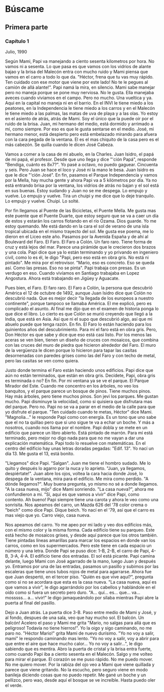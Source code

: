 # Búscame

## Primera parte

### Capítulo 1

Julio, 1990

Según Mami, Papi va manejando a ciento sesenta kilometros por hora. No vamos ni a sesenta. Lo que pasa es que vamos con los vidrios de alante bajao y la brisa del Malecón entra con mucho ruido y Mami piensa que vamos en el carro a todo lo que da. "Héctor, frena que tu vas muy rápido. Ten cuidado con ese motor que viene por este lado! No te le pegues al camión de allá alante!". Papi namá la mira, en silencio. Mami sabe manejar pero no maneja porque se pone muy nerviosa. No le gusta. Ella manejaba aveces cuando viviamos en el campo. Pero no mucho. Una vueltica y ya. Aqui en la capital no maneja ni en el barrio. En el INVI le tiene miedo a los peatones, en la Independencia le tiene miedo a los carros y en el Malecón le tiene miedo a las palmas, las matas de uva de playa y a las olas. Yo estoy en el asiento de atrás, atrás de Mami. Soy el único que la puede oir por el ruido de la brisa. Juan, mi hermano del medio, está dormido y arrimado a mí, como siempre. Por eso es que le gusta sentarse en el medio. José, mi hermano menor, está despierto pero está embelazado mirando para afuera con la cara pegada de la ventana. El es el mas chiquito de la casa pero es el más cabezón. Se quilla cuando le dicen José Cabeza. 

Vamos a comer a la casa de mi abuelo, en la Charles. Juan Isidro, el papá de mi papá, el profesor. Desde que uno llega y dice "'ción Papá", responde "Bendiga, cuánto es 8x7?". Yo pasé a octavo, no puedo gaguear. Cincuenta y seis. Pero Juan se hace el loco y José ni la mano le besa. Juan Isidro es que le dice "'ción José". En fin, pasamos el Parque Independencia y vamos por la Mella, hay mucha gente y ahora Papi va a 5 kilómetros por día. Ya no está entrando brisa por la ventana, los vidrios de atrás no bajan y el sol está en sus buenas. Estoy sudando y Juan no se me despega. Lo empujo y vuelve. Lo empujo y vuelve. Tira un chuipi y me dice que lo deje tranquilo. Lo empujo y vuelve. Chuipi. Lo solté.

Por fin llegamos al Puente de las Bicicletas, el Puente Mella. Me gusta mas este puente que el Puente Duarte, que estoy seguro que se va a caer un día de estos y estarán los carros flotando en el río Ozama. Dios guarde. Yo me estoy quemando. Me está dando en la cara el sol de verano de una isla tropical ubicada en el mismo trayecto del sol. Me gusta ese poema, me lo dieron en el Liceo este año. Pasamos por la Avenida España y de ahí al Boulevard del Faro. El Faro. El Faro a Colón. Un faro raro. Tiene forma de cruz y está lejos del mar. Parece una pirámide que le crecieron dos brazos y una cola. Papi dice que ya lo están terminando y yo privando en ingeniero civil, como lo es él, le digo "Papi, pero eso está en obra gris. No está ni pintado". Me mira por el retrovisor. "Mario, eso es concreto. Eso se queda así. Como las presas. Eso no se pinta". Papi trabaja con presas. Es un verdugo en eso. Cuando vivíamos en Santiago trabajaba en Lopez Angostura. Ahora está trabajando en Jigüey y Aguacate. 

Pues bien, el Faro. El faro raro. El Faro a Colón, la persona que descubrió América el 12 de octubre de 1492, aunque Juan Isidro dice que Colón no descubrió nada. Que es mejor decir "la llegada de los europeos a nuestro continente", porque tampoco se llamaba América. El me explicó, pero es complicado el asunto. Al final me dijo que en el examen de historia ponga lo que dice el libro. Lo cierto es que Colón se murió creyendo que llegó a la India, que está en Asia. Así que ni el supo que descubrió algo, así que mi abuelo puede que tenga razón. En fin. El Faro lo están haciendo para los quinientos años del descubrimiento. Para mí el faro está en obra gris. Pero, Don Héctor es que sabe y dice que eso está casi listo. Por los menos las aceras se ven bien, tienen un diseño de cruces con mosaicos, que combina con las cruces del muro de piedra que hicieron alrededor del Faro. El muro de la vergüenza le dicen porque lo hicieron para tapar las casitas desornenadas con paredes grises como las del Faro y con techo de metal, pero las casitas se ven como quiera. 

Justo donde termina el Faro están haciendo unos edificios. Papi dice que aún no están terminados, que están en obra gris. Decídete, Papi, obra gris es terminada o no? En fin. Por mi ventana ya se ve el parque. El Parque Mirador del Este. Cuando me concentro en los árboles, no veo los banquitos, y el parque parece un bosque de pinos. Tiene muchos pinos. Hay más árboles, pero tiene muchos pinos. Son jevi los parques. Me gustan mucho. Papi disminuye la velocidad, como si quisiera que disfrutara mas del parque. Pero no. Papi no se va a parar en el medio de la calle para que yo disfrute el parque. "Ten cuidado cuando te metas, Héctor" dice Mami. "Magnolia..." le responde Papi como con energía. Es un tono que uno sabe que el no ta quillao pero que si uno sigue te va a echar un boche.  Y más a nosotros, cuando nos llama por el nombre. Papi dobla y se mete en un edificio que parece un libro abierto. Está pintado de marrón. Para mí está terminado, pero mejor no digo nada para que no me vayan a dar una explicación matemática. Papi todo lo resuelve con matemáticas. En el centro del edificio hay unas letras doradas pegadas: "Edif. 13". Yo nací un día 13. Me gusta el 13, está bonito. 

"Llegamos" dice Papi. "Salgan". Juan me tiene el hombro sudado.  Me lo quito y después lo agarro por la nuca y lo aprieto. "Juan, ya llegamos, despiértate!". Juan abre los ojos, voltea la cara hacia donde José, lo despega de la ventana, mira para el edificio.  Me mira como perdido. "A dónde llegamos?". Muy buena pregunta, yo mismo no sé a donde llegamos. "A la casa nueva, mijo" dice Mami sonriendo. "La casa nueva?", ahora me confundieron a mi. "Sí, aquí es que vamos a vivir" dice Papi, como contento.  Ah bueno!  Papi siempre tiene una carota y ahora le veo como una sonrisita. Nos apeamos del carro, un Mazda 626 del '78 color crema o "beich" como dice Papi. Dique beich. Yo nací en el '79, así que el carro es mas viejo que yo. Carro viejo, casa nueva. 

Nos apeamos del carro. Yo me apeo por mi lado y veo dos edificios más, con el mismo color y la misma forma. Cada edificio tiene su parqueo. Este está hecho de mosaicos grises, y desde aquí parece que los otros también. Tiene pintadas líneas amarillas para marcar los espacios en donde van los carros, como en los supermercados. Pero este tiene en cada espacio un número y una letra. Donde Papi se puso dice: 1-B, 2-B, el carro de Papi, 4-B, 3-A, 4-A. El edificio tiene dos entradas. El sol está picante.  Papi camina delante, luego Mami con José agarrado de la mano, luego Juan y después yo. Entramos por una de las entradas, pasamos un pasillo y subimos por las escaleras que tiene unos tubos rojos de metal para agarrarse. Ahora fue que Juan despertó, en el tercer piso. "Quién es que vive aquí?", pregunta como si no se acordara que esta es la casa nueva. "La casa nueva, aquí es que vamos a vivir", le digo agarrándolo por los cabellos y hablándole en el oído como si fuera un secreto pero duro. "A... quí... es... que... va... mosssss... a... vivir!" le digo jamaqueándolo por sílaba mientras Papi abre la puerta al final del pasillo.  

Dejo a Juan atrás. La puerta dice 3-B. Paso entre medio de Mami y José, y al fondo, despues de una sala, veo que hay mucho sol. El balcón. Un balcón! Acelero el paso y Mami me grita "Mario, no salgas para allá que es peligroso! Todavía no tiene hierros!". Yo la oigo y sigo caminando, no me paro no. "Héctor Mario!" grita Mami de nuevo durísimo. "Yo no voy a salir, mami" le respondo caminando mas lento. "Yo no voy a salir, voy a abrir para que entre el aire que hace mucho calor... Yo no voy a salir...", le digo sabiendo que es mentira. Abro la puerta de cristal y la brisa entra fuerte, como cuando Papi iba a ciento sesenta en el Malecón. Salgo y me volteo para mirar el parque. El corazón se me puso rápido. No me puedo mover. No me quiero mover.  Por la rabiza del ojo veo a Mami que viene quillada y parece que viene gritando. No la escucho, pero seguro viene en modo banileja diciendo cosas que no puedo repetir.  Me gané un boche y un pellizco, pero wao, desde aquí el bosque se ve increíble. Hasta puedo oler el verde.

